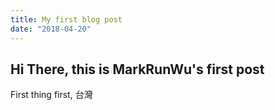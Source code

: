 ```yaml
---
title: My first blog post
date: "2018-04-20"
---
```


Hi There, this is MarkRunWu's first post
---

First thing first, 台灣
